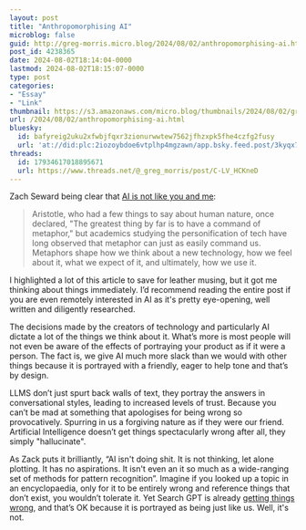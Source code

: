 ```yaml
---
layout: post
title: "Anthropomorphising AI"
microblog: false
guid: http://greg-morris.micro.blog/2024/08/02/anthropomorphising-ai.html
post_id: 4238365
date: 2024-08-02T18:14:04-0000
lastmod: 2024-08-02T18:15:07-0000
type: post
categories:
- "Essay"
- "Link"
thumbnail: https://s3.amazonaws.com/micro.blog/thumbnails/2024/08/02/gregmorris.co.uk/5d0ad38e8cfdbf80719243ce7a4fc54b.png
url: /2024/08/02/anthropomorphising-ai.html
bluesky:
  id: bafyreig2uku2xfwbjfqxr3zionurwwtew7562jfhzxpk5fhe4czfg2fusy
  url: 'at://did:plc:2iozoybdoe6vtplhp4mgzawn/app.bsky.feed.post/3kyqx7shy7b2b'
threads:
  id: 17934617018895671
  url: https://www.threads.net/@_greg_morris/post/C-LV_HCKneD
---
```

Zach Seward being clear that [AI is not like you and me](#):

> Aristotle, who had a few things to say about human nature, once declared, "The greatest thing by far is to have a command of metaphor," but academics studying the personification of tech have long observed that metaphor can just as easily command us. Metaphors shape how we think about a new technology, how we feel about it, what we expect of it, and ultimately, how we use it.

I highlighted a lot of this article to save for leather musing, but it got me thinking about things immediately. I’d recommend reading the entire post if you are even remotely interested in AI as it's pretty eye-opening, well written and diligently researched.

The decisions made by the creators of technology and particularly AI dictate a lot of the things we think about it. What’s more is most people will not even be aware of the effects of portraying your product as if it were a person. The fact is, we give AI much more slack than we would with other things because it is portrayed with a friendly, eager to help tone and that’s by design.

LLMS don’t just spurt back walls of text, they portray the answers in conversational styles, leading to increased levels of trust. Because you can’t be mad at something that apologises for being wrong so provocatively. Spurring in us a forgiving nature as if they were our friend. Artificial Intelligence doesn’t get things spectacularly wrong after all, they simply "hallucinate".

As Zack puts it brilliantly, “AI isn't doing shit. It is not thinking, let alone plotting. It has no aspirations. It isn't even an it so much as a wide-ranging set of methods for pattern recognition”. Imagine if you looked up a topic in an encyclopaedia, only for it to be entirely wrong and reference things that don’t exist, you wouldn’t tolerate it. Yet Search GPT is already [getting things wrong](https://www.theatlantic.com/technology/archive/2024/07/searchgpt-openai-error/679248/), and that’s OK because it is portrayed as being just like us. Well, it's not.


